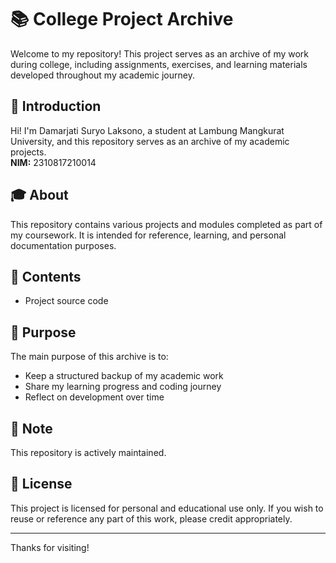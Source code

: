 # 📚 College Project Archive

Welcome to my repository! This project serves as an archive of my work during college, including assignments, exercises, and learning materials developed throughout my academic journey.

## 👤 Introduction

Hi! I'm Damarjati Suryo Laksono, a student at Lambung Mangkurat University, and this repository serves as an archive of my academic projects.  
**NIM:** 2310817210014

## 🎓 About

This repository contains various projects and modules completed as part of my coursework. It is intended for reference, learning, and personal documentation purposes.

## 📁 Contents

- Project source code

## 🚀 Purpose

The main purpose of this archive is to:
- Keep a structured backup of my academic work
- Share my learning progress and coding journey
- Reflect on development over time

## 📌 Note

This repository is actively maintained.

## 📄 License

This project is licensed for personal and educational use only. If you wish to reuse or reference any part of this work, please credit appropriately.

---

Thanks for visiting!
